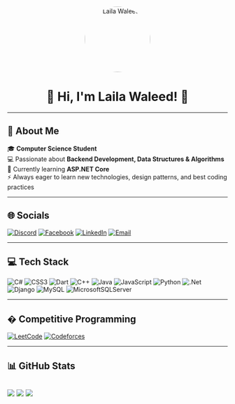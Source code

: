 <div align="center">
  <img src="https://avatars.githubusercontent.com/u/your-profile-id" width="150" height="150" alt="Laila Waleed" style="border-radius: 50%;"/>
  <h1>🌸 Hi, I'm Laila Waleed! 🌸</h1>
</div>

---

## 🚀 About Me
🎓 **Computer Science Student**  
💻 Passionate about **Backend Development, Data Structures & Algorithms**  
🌱 Currently learning **ASP.NET Core**  
⚡ Always eager to learn new technologies, design patterns, and best coding practices  

---

## 🌐 Socials
[![Discord](https://img.shields.io/badge/Discord-%237289DA.svg?logo=discord&logoColor=white)](https://discord.gg/laila_waleed) 
[![Facebook](https://img.shields.io/badge/Facebook-%231877F2.svg?logo=Facebook&logoColor=white)](https://facebook.com/your-profile) 
[![LinkedIn](https://img.shields.io/badge/LinkedIn-%230077B5.svg?logo=linkedin&logoColor=white)](https://linkedin.com/in/your-profile) 
[![Email](https://img.shields.io/badge/Email-D14836?logo=gmail&logoColor=white)](mailto:lailawlaeed@gmail.com)

---

## 💻 Tech Stack
![C#](https://img.shields.io/badge/c%23-%23239120.svg?style=flat&logo=csharp&logoColor=white) 
![CSS3](https://img.shields.io/badge/css3-%231572B6.svg?style=flat&logo=css3&logoColor=white) 
![Dart](https://img.shields.io/badge/dart-%230175C2.svg?style=flat&logo=dart&logoColor=white) 
![C++](https://img.shields.io/badge/c++-%2300599C.svg?style=flat&logo=c%2B%2B&logoColor=white) 
![Java](https://img.shields.io/badge/java-%23ED8B00.svg?style=flat&logo=openjdk&logoColor=white) 
![JavaScript](https://img.shields.io/badge/javascript-%23323330.svg?style=flat&logo=javascript&logoColor=%23F7DF1E) 
![Python](https://img.shields.io/badge/python-3670A0?style=flat&logo=python&logoColor=ffdd54) 
![.Net](https://img.shields.io/badge/.NET-5C2D91?style=flat&logo=.net&logoColor=white) 
![Django](https://img.shields.io/badge/django-%23092E20.svg?style=flat&logo=django&logoColor=white) 
![MySQL](https://img.shields.io/badge/mysql-4479A1.svg?style=flat&logo=mysql&logoColor=white) 
![MicrosoftSQLServer](https://img.shields.io/badge/Microsoft%20SQL%20Server-CC2927?style=flat&logo=microsoft%20sql%20server&logoColor=white)

---

## � Competitive Programming
[![LeetCode](https://img.shields.io/badge/LeetCode-FFA116?style=flat&logo=leetcode&logoColor=white)](https://leetcode.com/u/LailaWaleed/)
[![Codeforces](https://img.shields.io/badge/Codeforces-1F8ACB?style=flat&logo=codeforces&logoColor=white)](https://codeforces.com/profile/Laila_18)

---

## 📊 GitHub Stats
![](https://github-readme-stats.vercel.app/api?username=lailawaleed&theme=dark&hide_border=false&include_all_commits=true&count_private=true)
![](https://github-readme-streak-stats.herokuapp.com/?user=lailawaleed&theme=dark&hide_border=false)
![](https://github-readme-stats.vercel.app/api/top-langs/?username=lailawaleed&theme=dark&hide_border=false&include_all_commits=true&count_private=true&layout=compact&langs_count=8&custom_title=Most%20Used%20Languages)
---


<!-- Proudly created with GPRM ( https://gprm.itsvg.in ) -->
